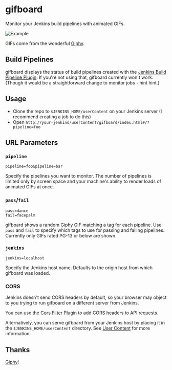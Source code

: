 gifboard
========

Monitor your Jenkins build pipelines with animated GIFs.

![Example](http://i.giphy.com/l41m3JUjvS7UeJZQY.gif)

GIFs come from the wonderful [Giphy](http://giphy.com/).

Build Pipelines
---------------

gifboard displays the status of build pipelines created with the [Jenkins Build
Pipeline
Plugin](https://wiki.jenkins-ci.org/display/JENKINS/Build+Pipeline+Plugin). If
you're not using that, gifboard currently won't work. (Though it would be a
straightforward change to monitor jobs - hint hint.)

Usage
-----

- Clone the repo to `$JENKINS_HOME/userContent` on your Jenkins server (I
  recommend creating a job to do this)
- Open `http://your-jenkins/userContent/gifboard/index.html#/?pipeline=foo`

URL Parameters
--------------

### `pipeline`

```
pipeline=foo&pipeline=bar
```

Specify the pipelines you want to monitor. The number of pipelines is limited
only by screen space and your machine's ability to render loads of animated GIFs
at once.

### `pass`/`fail`

```
pass=dance
fail=facepalm
```

gifboard shows a random Giphy GIF matching a tag for each pipeline. Use `pass`
and `fail` to specify which tags to use for passing and failing pipelines.
Currently only GIFs rated PG-13 or below are shown.

### `jenkins`

```
jenkins=localhost
```

Specify the Jenkins host name. Defaults to the origin host from which gifboard was loaded.

### CORS

Jenkins doesn't send CORS headers by default, so your browser may object to you
trying to run gifboard on a different server from Jenkins.

You can use the [Cors Filter
Plugin](https://wiki.jenkins-ci.org/display/JENKINS/Cors+Filter+Plugin) to add
CORS headers to API requests.

Alternatively, you can serve gifboard from your Jenkins host by placing it in
the `$JENKINS_HOME/userContent` directory. See [User
Content](https://wiki.jenkins-ci.org/display/JENKINS/User+Content) for more
information.

Thanks
------

[Giphy](http://giphy.com/)!
